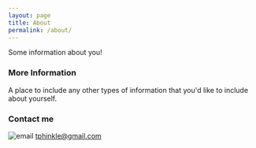 ```yaml
---
layout: page
title: About
permalink: /about/
---
```


Some information about you!

### More Information

A place to include any other types of information that you'd like to include about yourself.

### Contact me


![email](tphinkle.github.io/images/google.png)
tphinkle@gmail.com
